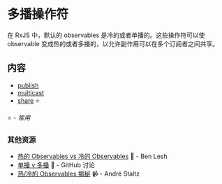 # 多播操作符

在 RxJS 中，默认的 observables 是冷的或者单播的。这些操作符可以使 observable 变成热的或者多播的，以允许副作用可以在多个订阅者之间共享。

## 内容

* [publish](publish.md)
* [multicast](multicast.md)
* [share](share.md) :star:

:star: - *常用*

### 其他资源

* [热的 Observables vs 冷的 Observables](https://medium.com/@benlesh/hot-vs-cold-observables-f8094ed53339#.8x9uam5rg) :newspaper: - Ben Lesh
* [单播 v 多播](https://github.com/zenparsing/es-observable/issues/66) :newspaper: -  GitHub 讨论
* [热/冷的 Observables 揭秘](https://egghead.io/lessons/rxjs-demystifying-cold-and-hot-observables-in-rxjs) :video_camera: - André Staltz
